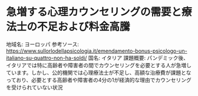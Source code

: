 # 急増する心理カウンセリングの需要と療法士の不足および料金高騰

地域名: ヨーロッパ
参考ソース: https://www.sullorlodellapsicologia.it/emendamento-bonus-psicologo-un-italiano-su-quattro-non-ha-soldi/
国名: イタリア
課題概要: パンデミック後、イタリアでは特に高齢者や障害者の間でカウンセリングを必要とする人が急増しています。しかし、公的機関では心理療法士が不足し、高額な治療費が課題となっており、必要とする高齢者や障害者の4分の1が経済的な理由でカウンセリングを受けられていない状況